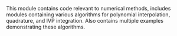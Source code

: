 This module contains code relevant to numerical methods,
includes modules containing various algorithms for polynomial
interpolation, quadrature, and IVP integration. Also contains
multiple examples demonstrating these algorithms.
